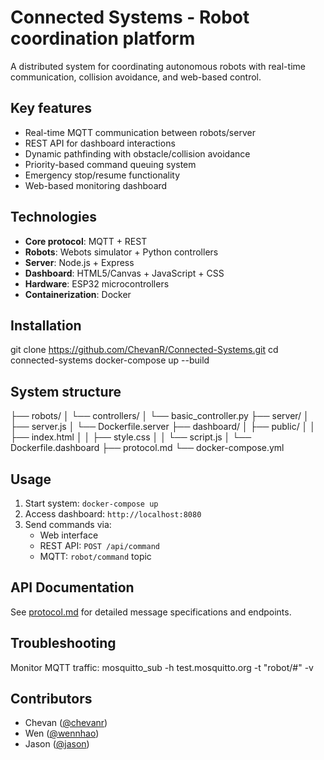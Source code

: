 # Connected Systems - Robot coordination platform

A distributed system for coordinating autonomous robots with real-time communication, collision avoidance, and web-based control.

## Key features
- Real-time MQTT communication between robots/server
- REST API for dashboard interactions
- Dynamic pathfinding with obstacle/collision avoidance
- Priority-based command queuing system
- Emergency stop/resume functionality
- Web-based monitoring dashboard

## Technologies
- **Core protocol**: MQTT + REST
- **Robots**: Webots simulator + Python controllers
- **Server**: Node.js + Express
- **Dashboard**: HTML5/Canvas + JavaScript + CSS
- **Hardware**: ESP32 microcontrollers
- **Containerization**: Docker

## Installation
git clone https://github.com/ChevanR/Connected-Systems.git
cd connected-systems
docker-compose up --build


## System structure
├── robots/
│ └── controllers/
│ └── basic_controller.py
├── server/
│ ├── server.js
│ └── Dockerfile.server
├── dashboard/
│ ├── public/
│ │ ├── index.html
│ │ ├── style.css
│ │ └── script.js
│ └── Dockerfile.dashboard
├── protocol.md
└── docker-compose.yml


## Usage
1. Start system: `docker-compose up`
2. Access dashboard: `http://localhost:8080`
3. Send commands via:
   - Web interface
   - REST API: `POST /api/command`
   - MQTT: `robot/command` topic

## API Documentation
See [protocol.md](./protocol.md) for detailed message specifications and endpoints.

## Troubleshooting
Monitor MQTT traffic:
mosquitto_sub -h test.mosquitto.org -t "robot/#" -v

## Contributors
- Chevan ([@chevanr](https://github.com/chevanr))
- Wen ([@wennhao](https://github.com/wennhao))
- Jason ([@jason](https://github.com/jason))